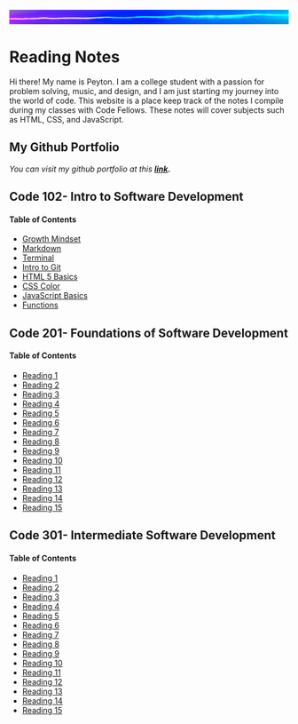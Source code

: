 ![](102/lite.png)

# Reading Notes

Hi there! My name is Peyton. I am a college student with a passion for problem solving, music, and design, and I am just starting my journey into the world of code. 
This website is a place keep track of the notes I compile during my classes with Code Fellows. These notes will cover subjects such as HTML, CSS, and JavaScript. 

## My Github Portfolio
*You can visit my github portfolio at this **[link](https://github.com/peymade).***

## Code 102- Intro to Software Development

#### Table of Contents
* [Growth Mindset](102/growth_mindset.md)
* [Markdown](102/markdown.md)
* [Terminal](102/module_2.md)
* [Intro to Git](102/module_3.md)
* [HTML 5 Basics](102/module_4.md)
* [CSS Color](102/module_5.md)
* [JavaScript Basics](102/module_6.md)
* [Functions](102/module_7.md)

## Code 201- Foundations of Software Development

#### Table of Contents

* [Reading 1](201/reading_01.md)
* [Reading 2](201/reading_02.md)
* [Reading 3](201/reading_03.md)
* [Reading 4](201/reading_04.md)
* [Reading 5](201/reading_05.md)
* [Reading 6](201/reading_06.md)
* [Reading 7](201/reading_07.md)
* [Reading 8](201/reading_08.md)
* [Reading 9](201/reading_09.md)
* [Reading 10](201/reading_10.md)
* [Reading 11](201/reading_11.md)
* [Reading 12](201/reading_12.md)
* [Reading 13](201/reading_13.md)
* [Reading 14](201/reading_14.md)
* [Reading 15](201/reading_15.md)


## Code 301- Intermediate Software Development

#### Table of Contents

* [Reading 1](301/reading_01.md)
* [Reading 2](301/reading_02.md)
* [Reading 3](301/reading_03.md)
* [Reading 4](301/reading_04.md)
* [Reading 5](301/reading_05.md)
* [Reading 6](301/reading_06.md)
* [Reading 7](301/reading_07.md)
* [Reading 8](301/reading_08.md)
* [Reading 9](301/reading_09.md)
* [Reading 10](301/reading_10.md)
* [Reading 11](301/reading_11.md)
* [Reading 12](301/reading_12.md)
* [Reading 13](301/reading_13.md)
* [Reading 14](301/reading_14.md)
* [Reading 15](301/reading_15.md)



